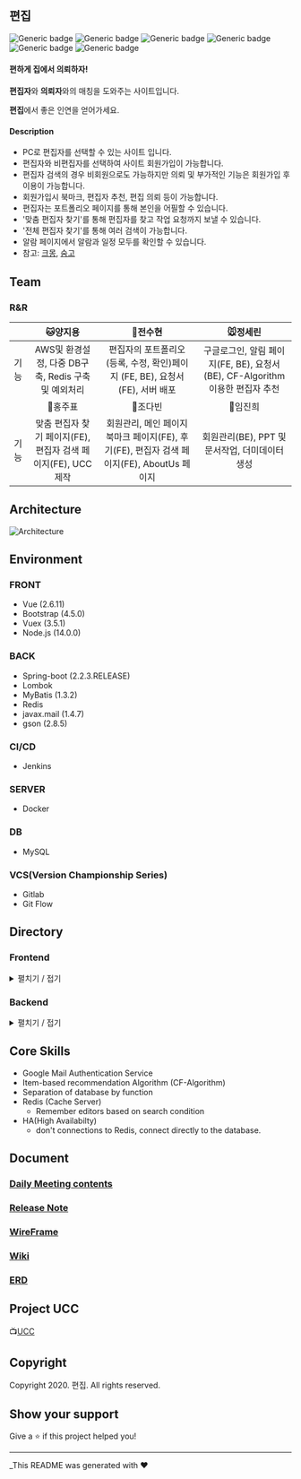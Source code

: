 ## 편집

![Generic badge](https://img.shields.io/badge/version-1.4.5-blue.svg) ![Generic badge](https://img.shields.io/badge/framework-vue-brightgreen.svg) ![Generic badge](https://img.shields.io/badge/framework-spring-green.svg) ![Generic badge](https://img.shields.io/badge/database-MariaDB-blue.svg) ![Generic badge](https://img.shields.io/badge/server-AWS-9cf.svg) ![Generic badge](https://img.shields.io/badge/License-MIT-yellow.svg)

#### 편하게 집에서 의뢰하자!
**편집자**와 **의뢰자**와의 매칭을 도와주는 사이트입니다.

**편집**에서 좋은 인연을 얻어가세요.

#### Description
- PC로 편집자를 선택할 수 있는 사이트 입니다.
- 편집자와 비편집자를 선택하여 사이트 회원가입이 가능합니다.
- 편집자 검색의 경우 비회원으로도 가능하지만 의뢰 및 부가적인 기능은 회원가입 후 이용이 가능합니다.
- 회원가입시 북마크, 편집자 추천, 편집 의뢰 등이 가능합니다.
- 편집자는 포트폴리오 페이지를 통해 본인을 어필할 수 있습니다.
- '맞춤 편집자 찾기'를 통해 편집자를 찾고 작업 요청까지 보낼 수 있습니다.
- '전체 편집자 찾기'를 통해 여러 검색이 가능합니다.
- 알람 페이지에서 알람과 일정 모두를 확인할 수 있습니다.
- 참고: [크몽](https://kmong.com/), [숨고](https://soomgo.com/)


## Team
### R&R
|      |                         :cat:양지용                          |                        :crown:전수현                         |                        :mouse:정세린                         |
| ---- | :----------------------------------------------------------: | :----------------------------------------------------------: | :----------------------------------------------------------: |
| 기능 |     AWS및 환경설정, 다중 DB구축, Redis 구축 및 예외처리      | 편집자의 포트폴리오 (등록, 수정, 확인)페이지 (FE, BE), 요청서(FE), 서버 배포 | 구글로그인, 알림 페이지(FE, BE), 요청서(BE), CF-Algorithm이용한 편집자 추천 |
|      |                        :tiger:홍주표                         |                        :rabbit:조다빈                        |                       :hamster:임진희                        |
| 기능 | 맞춤 편집자 찾기 페이지(FE), 편집자 검색 페이지(FE), UCC제작 | 회원관리, 메인 페이지 북마크 페이지(FE), 후기(FE), 편집자 검색 페이지(FE), AboutUs 페이지 |        회원관리(BE), PPT 및 문서작업, 더미데이터 생성        |



## Architecture
![Architecture](https://user-images.githubusercontent.com/18321002/98938118-c0e4b400-252a-11eb-83da-ca2415791fa6.png)

## Environment
### FRONT
- Vue (2.6.11)
- Bootstrap (4.5.0)
- Vuex (3.5.1)
- Node.js (14.0.0)
### BACK
- Spring-boot (2.2.3.RELEASE)
- Lombok
- MyBatis (1.3.2)
- Redis
- javax.mail (1.4.7)
- gson (2.8.5)
### CI/CD
- Jenkins
### SERVER
- Docker
### DB
- MySQL
### VCS(Version Championship Series)
- Gitlab
- Git Flow 
## Directory
### Frontend
<details>
  <summary>펼치기 / 접기</summary>
  <div>

```
📁frontend
└── 📁src
    ├── 📁assets
    ├── 📁components
    │   ├── 📁NotificationPlugin
    │   └── 📁SidebarPlugin
    ├── 📁layout
    ├── 📁plugins
    ├── 📁store
    ├── 📁util
    ├── 📁views
    │   ├── 📁Dashboard
    │   ├── 📁Error
    │   ├── 📁Portfolio
    │   ├── 📁Search
    │   └── 📁Tables
    └── App
```

  </div>
</details>

### Backend
<details>
  <summary>펼치기 / 접기</summary>
  <div>

```
📁backend
└── 📁src
    ├── 📁main
    │   ├── 📁java/com/web/editor
    │   │   ├── 📁config
    │   │   ├── 📁controller
    │   │   │   ├── 📁email
    │   │   │   ├── 📁google
    │   │   │   ├── 📁kakao
    │   │   │   ├── 📁request
    │   │   │   └── 📁user
    │   │   ├── 📁model
    │   │   │   ├── 📁dto
    │   │   │   ├── 📁mapper
    │   │   │   ├── 📁response
    │   │   │   └── 📁service
    │   │   └── MainApplication
    │   └── 📁resources
    └── 📁test
```

  </div>
</details>

## Core Skills
- Google Mail Authentication Service
- Item-based recommendation Algorithm (CF-Algorithm)
- Separation of database by function
- Redis (Cache Server)
    - Remember editors based on search condition
- HA(High Availabilty)
    - don't connections to Redis, connect directly to the database.

## Document
### [Daily Meeting contents](https://docs.google.com/document/d/1xnoydTo05h0HvReFcqFpp50SUzsqPLf2my8h0uzs764/edit?usp=sharing)
### [Release Note](https://github.com/milkcat1994/SSAFYPJT_1/blob/master/wiki/Release-Notes.md)
### [WireFrame](https://github.com/milkcat1994/SSAFYPJT_1/blob/master/wiki/와이어프레임.md)
### [Wiki](https://github.com/milkcat1994/SSAFYPJT_1/blob/master/wiki/home.md)
### [ERD](https://github.com/milkcat1994/SSAFYPJT_1/blob/master/wiki/ERD-설계.md)

## Project UCC
📺[UCC](https://youtu.be/_M6JkZcUDF0)

## Copyright
Copyright 2020. 편집. All rights reserved.

## Show your support
Give a ⭐️ if this project helped you!

---

\_This README was generated with ❤️

